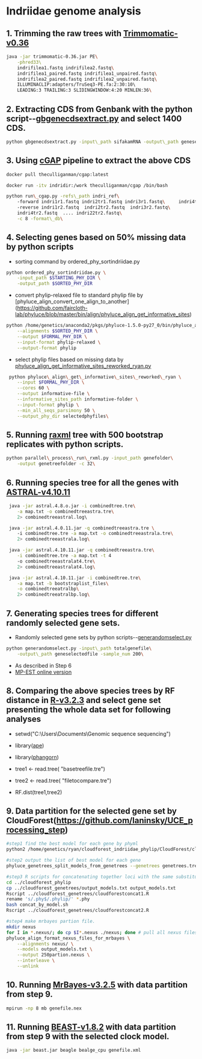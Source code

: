 # Indriidae genome analysis

## 1. Trimming the raw trees with [Trimmomatic-v0.36](http://www.usadellab.org/cms/?page=trimmomatic)
```bash
java -jar trimmomatic-0.36.jar PE\
	-phred33\  
	indrifilea1.fastq indrifilea2.fastq\  
	indrifilea1_paired.fastq indrifilea1_unpaired.fastq\  
	indrifilea2_paired.fastq indrifilea2_unpaired.fastq\  
	ILLUMINACLIP:adapters/TruSeq3-PE.fa:2:30:10\  
	LEADING:3 TRAILING:3 SLIDINGWINDOW:4:20 MINLEN:36\  
```
## 2. Extracting CDS from Genbank with the python script--[gbgenecdsextract.py](https://github.com/leirhyh/Indriidae-genome-analysis/blob/master/gbgenecdsextract.py) and select 1400 CDS.
```bash 
python gbgenecdsextract.py -input\_path sifakamRNA -output\_path geneselected
```

## 3. Using [cGAP](https://github.com/TheCulliganMan/cgap) pipeline to extract the above CDS
```bash
docker pull theculliganman/cgap:latest  

docker run -itv indridir:/work theculliganman/cgap /bin/bash

python run\_cgap.py -refs\_path indri_ref\ 
	-forward indri1r1.fastq indri2tr1.fastq indri3r1.fastq\  	indri4tr1.fastq .... indri22tr1.fastq\ 
	-reverse indri1r2.fastq  indri2tr2.fastq  indri3r2.fastq\
	indri4tr2.fastq  .... indri22tr2.fastq\
	-c 8 -format\_db\
```

## 4. Selecting genes based on 50% missing data by python scripts
* sorting command by ordered\_phy\_sortindriidae.py
```bash
python ordered_phy_sortindriidae.py \
	-input_path $STARTING_PHY_DIR \
	-output_path $SORTED_PHY_DIR
```
* convert phylip-relaxed file to standard phylip file by [phyluce_align_convert_one_align_to_another] (https://github.com/faircloth-lab/phyluce/blob/master/bin/align/phyluce_align_get_informative_sites)
```bash
python /home/genetics/anaconda2/pkgs/phyluce-1.5.0-py27_0/bin/phyluce_align_convert_one_align_to_another \
	--alignments $SORTED_PHY_DIR \
	--output $FORMAL_PHY_DIR \
	--input-format phylip-relaxed \
	--output-format phylip
```
* select phylip files based on missing data by [phyluce_align_get_informative_sites_reworked_ryan.py](https://github.com/TheCulliganMan/phyluce/blob/master/bin/align/phyluce_align_get_informative_sites_reworked_ryan.py)
```bash
 python phyluce\_align\_get\_informative\_sites\_reworked\_ryan \
	--input $FORMAL_PHY_DIR \
	--cores 60 \
	--output informative-file \
	--informative_sites_path informative-folder \
	--input-format phylip \
	--min_all_seqs_parsimony 50 \
	--output_phy_dir selectedphyfiles\
```

## 5. Running [raxml](http://sco.h-its.org/exelixis/software.html) tree with 500 bootstrap replicates with python scripts.
```bash
python parallel\_process\_run\_rxml.py -input_path genefolder\
	-output genetreefolder -c 32\  
```

## 6. Running species tree for all the genes with [ASTRAL-v4.10.11](https://github.com/smirarab/ASTRAL)
```bash
 java -jar astral.4.8.o.jar -i combinedtree.tre\
	-a map.txt -o combinedtreeastra.tre\
	2> combinedtreeastral.log\  

 java -jar astral.4.0.11.jar -q combinedtreeastra.tre \  
	-i combinedtree.tre -a map.txt -o combinedtreeastrala.tre\
	2> combinedtreeastrala.log\

 java -jar astral.4.10.11.jar -q combinedtreeastra.tre\
	-i combinedtree.tre -a map.txt -t 4 
	-o combinedtreeastralat4.tre\
	2> combinedtreeastralat4.log\

 java -jar astral.4.10.11.jar -i combinedtree.tre\
	-a map.txt -b bootstraplist_files\
	-o combinedtreeatralbp\
	2> combinedtreeatralbp.log\
```

## 7. Generating species trees for different randomly selected gene sets.
* Randomly selected gene sets by python scripts--[generandomselect.py](https://gist.github.com/leirhyh/932136d61ac9fd40d11e0ee79b151637)  
```bash	
python generandomselect.py -input\_path totalgenefile\
	-output\_path geneselectedfile -sample_num 200\
```
* As described in Step 6
* [MP-EST online version](http://bioinformatics.publichealth.uga.edu/SpeciesTreeAnalysis/index.php) 

## 8. Comparing the above species trees by RF distance in [R-v3.2.3](https://www.r-project.org/) and select gene  set presenting the whole data set for following analyses

* setwd("C:\\Users\\Documents\\Genomic sequence sequencing")  

* library([ape](https://cran.r-project.org/web/packages/ape/index.html))  

* library([phangorn](http://cran.fhcrc.org/web/packages/phangorn/index.html))  
 
* tree1 <- read.tree( "basetreefile.tre")  

* tree2 <- read.tree( "filetocompare.tre")  

* RF.dist(tree1,tree2)  

## 9. Data partition for the selected gene set by CloudForest(https://github.com/laninsky/UCE_processing_step)
```bash
#step1 find the best model for each gene by phyml
python2 /home/genetics/ryan/cloudforest_indriidae_phylip/CloudForest/cloudforest/cloudforest_mpi.py 250geneset cloudforest_genetrees genetrees  /home/genetics/ryan/cloudforest_indriidae_phylip/CloudForest/cloudforest/binaries/PhyML3linux64 --cores 30 --parallelism multiprocessing | tee cloudforest.log

#step2 output the list of best model for each gene
phyluce_genetrees_split_models_from_genetrees --genetrees genetrees.tre --output output_models.txt

#step3 R scripts for concatenating together loci with the same substitution model. Make sure you have the two cloudforestconcat Rscripts in the clouldforest_phylip directory 
cd ../cloudforest_phylip
cp ../cloudforest_genetrees/output_models.txt output_models.txt
Rscript ../cloudforest_genetrees/cloudforestconcat1.R
rename 's/.phy$/.phylip/' *.phy
bash concat_by_model.sh
Rscript ../cloudforest_genetrees/cloudforestconcat2.R 

#step4 make mrbayes partion file.
mkdir nexus
for I in *.nexus/; do cp $I*.nexus ./nexus; done # pull all nexus files
phyluce_align_format_nexus_files_for_mrbayes \
    --alignments nexus/ \
    --models output_models.txt \
    --output 250partion.nexus \
    --interleave \
    --unlink
```
## 10. Running [MrBayes-v3.2.5](http://mrbayes.sourceforge.net/) with data partition from step 9.
```bash
mpirun -np 8 mb genefile.nex
```

## 11. Running [BEAST-v1.8.2](http://beast.bio.ed.ac.uk/downloads) with data partition from step 9 with the selected clock model.
```bash
java -jar beast.jar beagle bealge_cpu genefile.xml
```
